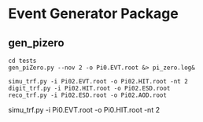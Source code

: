 # Event Generator Package



## gen_pizero
```
cd tests
gen_piZero.py --nov 2 -o Pi0.EVT.root &> pi_zero.log&
```


```
simu_trf.py -i Pi02.EVT.root -o Pi02.HIT.root -nt 2
digit_trf.py -i Pi02.HIT.root -o Pi02.ESD.root
reco_trf.py -i Pi02.ESD.root -o Pi02.AOD.root
```

simu_trf.py -i Pi0.EVT.root -o Pi0.HIT.root -nt 2
